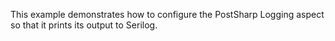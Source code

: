This example demonstrates how to configure the PostSharp Logging aspect so that it prints its output to Serilog.


